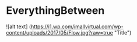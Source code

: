 # EverythingBetween





![alt text] (https://i1.wp.com/imallvirtual.com/wp-content/uploads/2017/05/Flow.jpg?raw=true "Title")